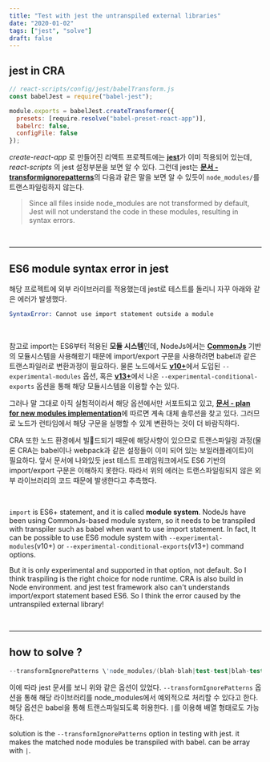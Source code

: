 ```yaml
---
title: "Test with jest the untranspiled external libraries"
date: "2020-01-02"
tags: ["jest", "solve"]
draft: false
---
```


## jest in CRA

```javascript
// react-scripts/config/jest/babelTransform.js
const babelJest = require("babel-jest");

module.exports = babelJest.createTransformer({
  presets: [require.resolve("babel-preset-react-app")],
  babelrc: false,
  configFile: false
});
```

_create-react-app_ 로 만들어진 리액트 프로젝트에는 [**jest**](https://jestjs.io/)가 이미 적용되어 있는데, _react-scripts_ 의 jest 설정부분을 보면 알 수 있다. 그런데 jest는 [**문서 - transformignorepatterns**](https://jestjs.io/docs/en/configuration#transformignorepatterns-arraystring)의 다음과 같은 말을 보면 알 수 있듯이 `node_modules/`를 트랜스파일링하지 않는다.

> Since all files inside node_modules are not transformed by default, Jest will not understand the code in these modules, resulting in syntax errors.

<br /><hr />

## ES6 module syntax error in jest

해당 프로젝트에 외부 라이브러리를 적용했는데 jest로 테스트를 돌리니 자꾸 아래와 같은 에러가 발생했다.

```s
SyntaxError: Cannot use import statement outside a module
```

<br />

참고로 import는 ES6부터 적용된 **모듈 시스템**인데, NodeJs에서는 [**CommonJs**](https://ko.wikipedia.org/wiki/CommonJS) 기반의 모듈시스템을 사용해왔기 때문에 import/export 구문을 사용하려면 babel과 같은 트랜스파일러로 변환과정이 필요하다. 물론 노드에서도 [**v10+**](https://nodejs.org/docs/latest-v10.x/api/esm.html#esm_enabling)에서 도입된 `--experimental-modules` 옵션, 혹은 [**v13+**](https://nodejs.org/docs/latest-v13.x/api/esm.html)에서 나온 `--experimental-conditional-exports` 옵션을 통해 해당 모듈시스템을 이용할 수는 있다.

그러나 말 그대로 아직 실험적이라서 해당 옵션에서만 서포트되고 있고, [**문서 - plan for new modules implementation**](https://github.com/nodejs/modules/blob/master/doc/plan-for-new-modules-implementation.md)에 따르면 계속 대체 솔루션을 찾고 있다. 그러므로 노드가 런타임에서 해당 구문을 실행할 수 있게 변환하는 것이 더 바람직하다.

CRA 또한 노드 환경에서 빌드되기 때문에 해당사항이 있으므로 트랜스파일링 과정(물론 CRA는 babel이나 webpack과 같은 설정들이 이미 되어 있는 보일러플레이트)이 필요하다. 앞서 문서에 나와있듯 jest 테스트 프레임워크에서도 ES6 기반의 import/export 구문은 이해하지 못한다. 따라서 위의 에러는 트랜스파일링되지 않은 외부 라이브러리의 코드 때문에 발생한다고 추측했다.

<br />

`import` is ES6+ statement, and it is called **module system**. NodeJs have been using CommonJs-based module system, so it needs to be transpiled with transpiler such as babel when want to use import statement. In fact, It can be possible to use ES6 module system with `--experimental-modules`(v10+) or `--experimental-conditional-exports`(v13+) command options.

But it is only experimental and supported in that option, not default. So I think traspiling is the right choice for node runtime. CRA is also build in Node environment. and jest test framework also can't understands import/export statement based ES6. So I think the error caused by the untranspiled external library!

<br /><hr />

## how to solve ?

```s
--transformIgnorePatterns \'node_modules/(blah-blah|test-test|blah-test)/\'
```

이에 따라 jest 문서를 보니 위와 같은 옵션이 있었다. `--transformIgnorePatterns` 옵션을 통해 해당 라이브러리를 node_modules에서 예외적으로 처리할 수 있다고 한다. 해당 옵션은 babel을 통해 트랜스파일되도록 허용한다. `|`를 이용해 배열 형태로도 가능하다.

solution is the `--transformIgnorePatterns` option in testing with jest. it makes the matched node modules be transpiled with babel. can be array with `|`.
